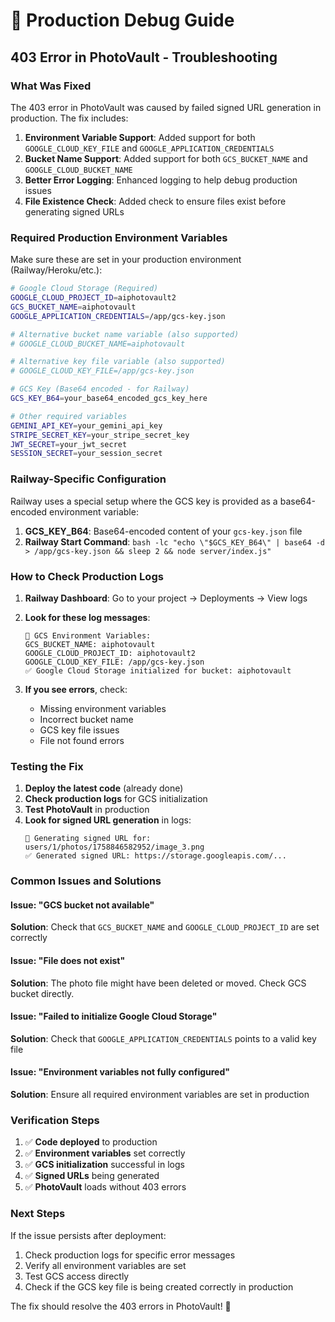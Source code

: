 # 🔧 Production Debug Guide

## 403 Error in PhotoVault - Troubleshooting

### What Was Fixed
The 403 error in PhotoVault was caused by failed signed URL generation in production. The fix includes:

1. **Environment Variable Support**: Added support for both `GOOGLE_CLOUD_KEY_FILE` and `GOOGLE_APPLICATION_CREDENTIALS`
2. **Bucket Name Support**: Added support for both `GCS_BUCKET_NAME` and `GOOGLE_CLOUD_BUCKET_NAME`
3. **Better Error Logging**: Enhanced logging to help debug production issues
4. **File Existence Check**: Added check to ensure files exist before generating signed URLs

### Required Production Environment Variables

Make sure these are set in your production environment (Railway/Heroku/etc.):

```bash
# Google Cloud Storage (Required)
GOOGLE_CLOUD_PROJECT_ID=aiphotovault2
GCS_BUCKET_NAME=aiphotovault
GOOGLE_APPLICATION_CREDENTIALS=/app/gcs-key.json

# Alternative bucket name variable (also supported)
# GOOGLE_CLOUD_BUCKET_NAME=aiphotovault

# Alternative key file variable (also supported)
# GOOGLE_CLOUD_KEY_FILE=/app/gcs-key.json

# GCS Key (Base64 encoded - for Railway)
GCS_KEY_B64=your_base64_encoded_gcs_key_here

# Other required variables
GEMINI_API_KEY=your_gemini_api_key
STRIPE_SECRET_KEY=your_stripe_secret_key
JWT_SECRET=your_jwt_secret
SESSION_SECRET=your_session_secret
```

### Railway-Specific Configuration

Railway uses a special setup where the GCS key is provided as a base64-encoded environment variable:

1. **GCS_KEY_B64**: Base64-encoded content of your `gcs-key.json` file
2. **Railway Start Command**: `bash -lc "echo \"$GCS_KEY_B64\" | base64 -d > /app/gcs-key.json && sleep 2 && node server/index.js"`

### How to Check Production Logs

1. **Railway Dashboard**: Go to your project → Deployments → View logs
2. **Look for these log messages**:
   ```
   🔧 GCS Environment Variables:
   GCS_BUCKET_NAME: aiphotovault
   GOOGLE_CLOUD_PROJECT_ID: aiphotovault2
   GOOGLE_CLOUD_KEY_FILE: /app/gcs-key.json
   ✅ Google Cloud Storage initialized for bucket: aiphotovault
   ```

3. **If you see errors**, check:
   - Missing environment variables
   - Incorrect bucket name
   - GCS key file issues
   - File not found errors

### Testing the Fix

1. **Deploy the latest code** (already done)
2. **Check production logs** for GCS initialization
3. **Test PhotoVault** in production
4. **Look for signed URL generation** in logs:
   ```
   🔗 Generating signed URL for: users/1/photos/1758846582952/image_3.png
   ✅ Generated signed URL: https://storage.googleapis.com/...
   ```

### Common Issues and Solutions

#### Issue: "GCS bucket not available"
**Solution**: Check that `GCS_BUCKET_NAME` and `GOOGLE_CLOUD_PROJECT_ID` are set correctly

#### Issue: "File does not exist"
**Solution**: The photo file might have been deleted or moved. Check GCS bucket directly.

#### Issue: "Failed to initialize Google Cloud Storage"
**Solution**: Check that `GOOGLE_APPLICATION_CREDENTIALS` points to a valid key file

#### Issue: "Environment variables not fully configured"
**Solution**: Ensure all required environment variables are set in production

### Verification Steps

1. ✅ **Code deployed** to production
2. ✅ **Environment variables** set correctly
3. ✅ **GCS initialization** successful in logs
4. ✅ **Signed URLs** being generated
5. ✅ **PhotoVault** loads without 403 errors

### Next Steps

If the issue persists after deployment:

1. Check production logs for specific error messages
2. Verify all environment variables are set
3. Test GCS access directly
4. Check if the GCS key file is being created correctly in production

The fix should resolve the 403 errors in PhotoVault! 🎉
